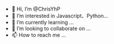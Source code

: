 - 👋 Hi, I’m @ChrisYhP
- 👀 I’m interested in Javascript、Python...
- 🌱 I’m currently learning ...
- 💞️ I’m looking to collaborate on ...
- 📫 How to reach me ...

<!---
ChrisYhP/ChrisYhP is a ✨ special ✨ repository because its `README.md` (this file) appears on your GitHub profile.
You can click the Preview link to take a look at your changes.
--->
